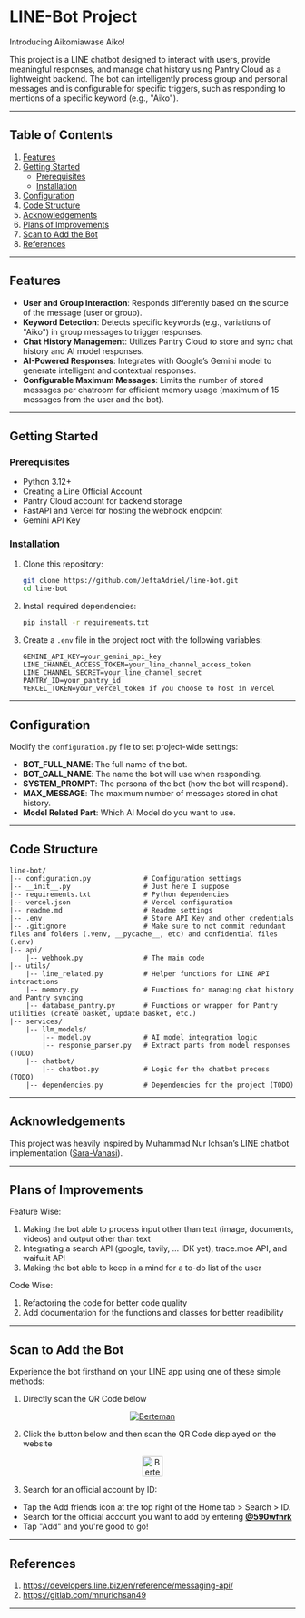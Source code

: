 # LINE-Bot Project

Introducing Aikomiawase Aiko!

This project is a LINE chatbot designed to interact with users, provide meaningful responses, and manage chat history using Pantry Cloud as a lightweight backend. The bot can intelligently process group and personal messages and is configurable for specific triggers, such as responding to mentions of a specific keyword (e.g., "Aiko").

---

## Table of Contents
1. [Features](#features)
2. [Getting Started](#getting-started)
   - [Prerequisites](#prerequisites)
   - [Installation](#installation)
3. [Configuration](#configuration)
4. [Code Structure](#code-structure)
5. [Acknowledgements](#acknowledgements)
6. [Plans of Improvements](#plans-of-improvements)
7. [Scan to Add the Bot](#scan-to-add-the-bot)
8. [References](#references)

---

## Features
- **User and Group Interaction**: Responds differently based on the source of the message (user or group).
- **Keyword Detection**: Detects specific keywords (e.g., variations of "Aiko") in group messages to trigger responses.
- **Chat History Management**: Utilizes Pantry Cloud to store and sync chat history and AI model responses.
- **AI-Powered Responses**: Integrates with Google’s Gemini model to generate intelligent and contextual responses.
- **Configurable Maximum Messages**: Limits the number of stored messages per chatroom for efficient memory usage (maximum of 15 messages from the user and the bot).

---

## Getting Started

### Prerequisites
- Python 3.12+
- Creating a Line Official Account
- Pantry Cloud account for backend storage
- FastAPI and Vercel for hosting the webhook endpoint
- Gemini API Key

### Installation
1. Clone this repository:
   ```bash
   git clone https://github.com/JeftaAdriel/line-bot.git
   cd line-bot
   ```

2. Install required dependencies:
   ```bash
   pip install -r requirements.txt
   ```

3. Create a `.env` file in the project root with the following variables:
   ```env
   GEMINI_API_KEY=your_gemini_api_key
   LINE_CHANNEL_ACCESS_TOKEN=your_line_channel_access_token
   LINE_CHANNEL_SECRET=your_line_channel_secret
   PANTRY_ID=your_pantry_id
   VERCEL_TOKEN=your_vercel_token if you choose to host in Vercel
   ```

---

## Configuration

Modify the `configuration.py` file to set project-wide settings:
- **BOT_FULL_NAME**: The full name of the bot.
- **BOT_CALL_NAME**: The name the bot will use when responding.
- **SYSTEM_PROMPT**: The persona of the bot (how the bot will respond).
- **MAX_MESSAGE**: The maximum number of messages stored in chat history.
- **Model Related Part**: Which AI Model do you want to use.

---

## Code Structure

```
line-bot/
|-- configuration.py             # Configuration settings
|-- __init__.py                  # Just here I suppose
|-- requirements.txt             # Python dependencies
|-- vercel.json                  # Vercel configuration
|-- readme.md                    # Readme settings
|-- .env                         # Store API Key and other credentials
|-- .gitignore                   # Make sure to not commit redundant files and folders (.venv, __pycache__, etc) and confidential files (.env)
|-- api/
    |-- webhook.py               # The main code
|-- utils/
    |-- line_related.py          # Helper functions for LINE API interactions
    |-- memory.py                # Functions for managing chat history and Pantry syncing
    |-- database_pantry.py       # Functions or wrapper for Pantry utilities (create basket, update basket, etc.)
|-- services/
    |-- llm_models/
        |-- model.py             # AI model integration logic
        |-- response_parser.py   # Extract parts from model responses (TODO)
    |-- chatbot/
        |-- chatbot.py           # Logic for the chatbot process (TODO)
    |-- dependencies.py          # Dependencies for the project (TODO)
```

---

## Acknowledgements

This project was heavily inspired by Muhammad Nur Ichsan’s LINE chatbot implementation ([Sara-Vanasi](https://gitlab.com/mnurichsan49/sara-vanasi)).

---

## Plans of Improvements

Feature Wise:
1. Making the bot able to process input other than text (image, documents, videos) and output other than text
2. Integrating a search API (google, tavily, ... IDK yet), trace.moe API, and waifu.it API
3. Making the bot able to keep in a mind for a to-do list of the user

Code Wise:
1. Refactoring the code for better code quality
2. Add documentation for the functions and classes for better readibility

---

## Scan to Add the Bot

Experience the bot firsthand on your LINE app using one of these simple methods:

1. Directly scan the QR Code below

<div align="center">
  <a href= https://qr-official.line.me/gs/M_590wfnrk_GW.png><img src="https://qr-official.line.me/gs/M_590wfnrk_GW.png" alt="Berteman"></a>
</div>

2. Click the button below and then scan the QR Code displayed on the website

<div align=center> <a href="https://lin.ee/I1ALAga"><img src="https://scdn.line-apps.com/n/line_add_friends/btn/id.png" alt="Berteman" height="36" border="0"></a>
</div>

3. Search for an official account by ID:
- Tap the Add friends icon at the top right of the Home tab > Search > ID.
- Search for the official account you want to add by entering <b> <u> @590wfnrk </u> </b>
- Tap "Add" and you're good to go!

---

## References

1. https://developers.line.biz/en/reference/messaging-api/
2. https://gitlab.com/mnurichsan49

---